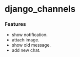 # django_channels

### Features
- show notification.
- attach image. 
- show old message.
- add new chat.